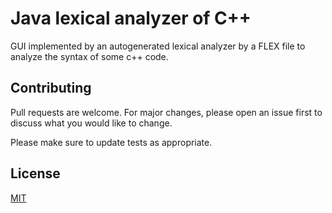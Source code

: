 # Java lexical analyzer of C++

GUI implemented by an autogenerated lexical analyzer by a FLEX file to analyze the syntax of some c++ code.


## Contributing
Pull requests are welcome. For major changes, please open an issue first to discuss what you would like to change.

Please make sure to update tests as appropriate.

## License
[MIT](https://choosealicense.com/licenses/mit/)